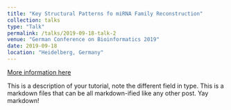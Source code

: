```yaml
---
title: "Key Structural Patterns fo miRNA Family Reconstruction"
collection: talks
type: "Talk"
permalink: /talks/2019-09-18-talk-2
venue: "German Conference on Bioinformatics 2019"
date: 2019-09-18
location: "Heidelberg, Germany"
---
```


[More information here](http://exampleurl.com)

This is a description of your tutorial, note the different field in type. This is a markdown files that can be all markdown-ified like any other post. Yay markdown!
